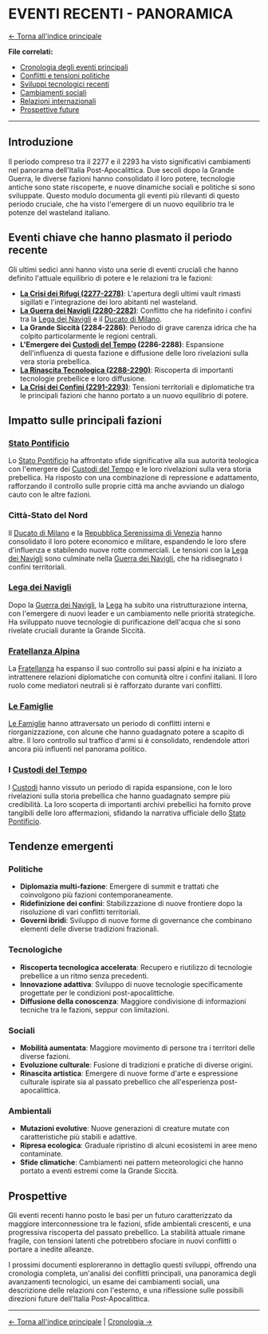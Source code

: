 # EVENTI RECENTI - PANORAMICA

[← Torna all'indice principale](../01.0-indice-principale.md)

**File correlati:**
- [Cronologia degli eventi principali](10.1-cronologia.md)
- [Conflitti e tensioni politiche](10.2-conflitti.md)
- [Sviluppi tecnologici recenti](10.3-sviluppi-tecnologici.md)
- [Cambiamenti sociali](10.4-cambiamenti-sociali.md)
- [Relazioni internazionali](10.5-relazioni-internazionali.md)
- [Prospettive future](10.6-prospettive-future.md)

---

## Introduzione

Il periodo compreso tra il 2277 e il 2293 ha visto significativi cambiamenti nel panorama dell'Italia Post-Apocalittica. Due secoli dopo la Grande Guerra, le diverse fazioni hanno consolidato il loro potere, tecnologie antiche sono state riscoperte, e nuove dinamiche sociali e politiche si sono sviluppate. Questo modulo documenta gli eventi più rilevanti di questo periodo cruciale, che ha visto l'emergere di un nuovo equilibrio tra le potenze del wasteland italiano.

## Eventi chiave che hanno plasmato il periodo recente

Gli ultimi sedici anni hanno visto una serie di eventi cruciali che hanno definito l'attuale equilibrio di potere e le relazioni tra le fazioni:

- **[La Crisi dei Rifugi (2277-2278)](10.2-conflitti.md#la-crisi-dei-rifugi-2277-2278)**: L'apertura degli ultimi vault rimasti sigillati e l'integrazione dei loro abitanti nel wasteland.
- **[La Guerra dei Navigli (2280-2282)](10.2-conflitti.md#la-guerra-dei-navigli-2280-2282)**: Conflitto che ha ridefinito i confini tra la [Lega dei Navigli](../05-fazioni/05.3-lega-navigli.md) e il [Ducato di Milano](../06-luoghi/06.3-milano.md).
- **La Grande Siccità (2284-2286)**: Periodo di grave carenza idrica che ha colpito particolarmente le regioni centrali.
- **L'Emergere dei [Custodi del Tempo](../05-fazioni/05.6-custodi-tempo.md) (2286-2288)**: Espansione dell'influenza di questa fazione e diffusione delle loro rivelazioni sulla vera storia prebellica.
- **[La Rinascita Tecnologica (2288-2290)](10.3-sviluppi-tecnologici.md#la-rinascita-tecnologica-2288-2290)**: Riscoperta di importanti tecnologie prebellice e loro diffusione.
- **[La Crisi dei Confini (2291-2293)](10.2-conflitti.md#la-crisi-dei-confini-2291-2293)**: Tensioni territoriali e diplomatiche tra le principali fazioni che hanno portato a un nuovo equilibrio di potere.

## Impatto sulle principali fazioni

### [Stato Pontificio](../05-fazioni/05.1-stato-pontificio.md)

Lo [Stato Pontificio](../05-fazioni/05.1-stato-pontificio.md) ha affrontato sfide significative alla sua autorità teologica con l'emergere dei [Custodi del Tempo](../05-fazioni/05.6-custodi-tempo.md) e le loro rivelazioni sulla vera storia prebellica. Ha risposto con una combinazione di repressione e adattamento, rafforzando il controllo sulle proprie città ma anche avviando un dialogo cauto con le altre fazioni.

### Città-Stato del Nord

Il [Ducato di Milano](../06-luoghi/06.3-milano.md) e la [Repubblica Serenissima di Venezia](../06-luoghi/06.2-venezia.md) hanno consolidato il loro potere economico e militare, espandendo le loro sfere d'influenza e stabilendo nuove rotte commerciali. Le tensioni con la [Lega dei Navigli](../05-fazioni/05.3-lega-navigli.md) sono culminate nella [Guerra dei Navigli](10.2-conflitti.md#la-guerra-dei-navigli-2280-2282), che ha ridisegnato i confini territoriali.

### [Lega dei Navigli](../05-fazioni/05.3-lega-navigli.md)

Dopo la [Guerra dei Navigli](10.2-conflitti.md#la-guerra-dei-navigli-2280-2282), la [Lega](../05-fazioni/05.3-lega-navigli.md) ha subito una ristrutturazione interna, con l'emergere di nuovi leader e un cambiamento nelle priorità strategiche. Ha sviluppato nuove tecnologie di purificazione dell'acqua che si sono rivelate cruciali durante la Grande Siccità.

### [Fratellanza Alpina](../05-fazioni/05.4-fratellanza-alpina.md)

La [Fratellanza](../05-fazioni/05.4-fratellanza-alpina.md) ha espanso il suo controllo sui passi alpini e ha iniziato a intrattenere relazioni diplomatiche con comunità oltre i confini italiani. Il loro ruolo come mediatori neutrali si è rafforzato durante vari conflitti.

### [Le Famiglie](../05-fazioni/05.5-famiglie.md)

[Le Famiglie](../05-fazioni/05.5-famiglie.md) hanno attraversato un periodo di conflitti interni e riorganizzazione, con alcune che hanno guadagnato potere a scapito di altre. Il loro controllo sul traffico d'armi si è consolidato, rendendole attori ancora più influenti nel panorama politico.

### I [Custodi del Tempo](../05-fazioni/05.6-custodi-tempo.md)

I [Custodi](../05-fazioni/05.6-custodi-tempo.md) hanno vissuto un periodo di rapida espansione, con le loro rivelazioni sulla storia prebellica che hanno guadagnato sempre più credibilità. La loro scoperta di importanti archivi prebellici ha fornito prove tangibili delle loro affermazioni, sfidando la narrativa ufficiale dello [Stato Pontificio](../05-fazioni/05.1-stato-pontificio.md).

## Tendenze emergenti

### Politiche

- **Diplomazia multi-fazione**: Emergere di summit e trattati che coinvolgono più fazioni contemporaneamente.
- **Ridefinizione dei confini**: Stabilizzazione di nuove frontiere dopo la risoluzione di vari conflitti territoriali.
- **Governi ibridi**: Sviluppo di nuove forme di governance che combinano elementi delle diverse tradizioni frazionali.

### Tecnologiche

- **Riscoperta tecnologica accelerata**: Recupero e riutilizzo di tecnologie prebellice a un ritmo senza precedenti.
- **Innovazione adattiva**: Sviluppo di nuove tecnologie specificamente progettate per le condizioni post-apocalittiche.
- **Diffusione della conoscenza**: Maggiore condivisione di informazioni tecniche tra le fazioni, seppur con limitazioni.

### Sociali

- **Mobilità aumentata**: Maggiore movimento di persone tra i territori delle diverse fazioni.
- **Evoluzione culturale**: Fusione di tradizioni e pratiche di diverse origini.
- **Rinascita artistica**: Emergere di nuove forme d'arte e espressione culturale ispirate sia al passato prebellico che all'esperienza post-apocalittica.

### Ambientali

- **Mutazioni evolutive**: Nuove generazioni di creature mutate con caratteristiche più stabili e adattive.
- **Ripresa ecologica**: Graduale ripristino di alcuni ecosistemi in aree meno contaminate.
- **Sfide climatiche**: Cambiamenti nei pattern meteorologici che hanno portato a eventi estremi come la Grande Siccità.

## Prospettive

Gli eventi recenti hanno posto le basi per un futuro caratterizzato da maggiore interconnessione tra le fazioni, sfide ambientali crescenti, e una progressiva riscoperta del passato prebellico. La stabilità attuale rimane fragile, con tensioni latenti che potrebbero sfociare in nuovi conflitti o portare a inedite alleanze.

I prossimi documenti esploreranno in dettaglio questi sviluppi, offrendo una cronologia completa, un'analisi dei conflitti principali, una panoramica degli avanzamenti tecnologici, un esame dei cambiamenti sociali, una descrizione delle relazioni con l'esterno, e una riflessione sulle possibili direzioni future dell'Italia Post-Apocalittica.

---

[← Torna all'indice principale](../01.0-indice-principale.md) | [Cronologia →](10.1-cronologia.md)